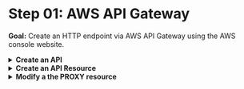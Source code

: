 # Step 01: AWS API Gateway

**Goal:** Create an HTTP endpoint via AWS API Gateway using the AWS console website.

<details>
<summary><b>Create an API </b></summary><p>

1. Log into the AWS Console

2. Go to the API Gateway service section

3. Click `Create API`

4. Choose the protocol `REST`

5. Choose the voice `New API`

6. Under `API name`, fill `intro-to-sl`

7. Under `Endpoint Type`, choose `Regional`

8. Click `Create API`

</p></details>

<details>
<summary><b>Create an API Resource</b></summary><p>

1. In the API Gateway section, make sure you selected the API `Introduction to serverless` on the left sidebar

2. Select the voice `Resources` on the left

3. Click `Actions`

4. Click `Create Resource`

5. Select the checkbox `Configure as proxy resource`

6. Leave the rest of the form as it is

7. Click on `Create Resource`

</p></details>

<details>
<summary><b>Modify a the PROXY resource</b></summary><p>

1. Select the voice `ANY`

2. Select the Lambda region `eu-central-1`

3. In the `Lambda Function` voice, select the auto-completed voice `intro-to-sl-*`

4. Click on `Save`

</p></details>
